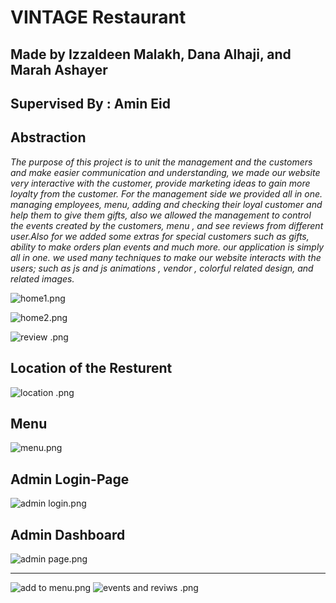 # **VINTAGE Restaurant** 
## Made by Izzaldeen Malakh, Dana Alhaji, and Marah Ashayer
## Supervised By : Amin Eid
## Abstraction
*The purpose of this project is to unit the management and the customers and make easier communication and understanding, we made our website very interactive with the customer, provide marketing ideas to gain more loyalty from the customer.
For the management side we provided all in one. managing employees, menu, adding and checking their loyal customer and help them to give them gifts, also we allowed the management to control the events created by the customers, menu , and see reviews from different user.Also for we added some extras for special customers such as gifts, ability to make orders plan events and much more.
our application is simply all in one.
we used many techniques to make our website interacts with the users; such as js  and js animations , vendor , colorful related design, and related images.*

![home1.png](https://github.com/Marah-Ashayer/DjangoProject/blob/main/newVersionPYTHONproject-master/Img/home1.png?raw=true)

![home2.png](https://github.com/Marah-Ashayer/DjangoProject/blob/main/newVersionPYTHONproject-master/Img/home2.png?raw=true)

![review .png](https://github.com/Marah-Ashayer/DjangoProject/blob/main/newVersionPYTHONproject-master/Img/review%20.png?raw=true)


## Location of the Resturent
![location .png](https://github.com/Marah-Ashayer/DjangoProject/blob/main/newVersionPYTHONproject-master/Img/location%20.png?raw=true)

## Menu

![menu.png](https://github.com/Marah-Ashayer/DjangoProject/blob/main/newVersionPYTHONproject-master/Img/menu.png?raw=true)


## Admin Login-Page

![admin login.png](https://github.com/Marah-Ashayer/DjangoProject/blob/main/newVersionPYTHONproject-master/Img/admin%20login.png?raw=true)

## Admin Dashboard

![admin page.png](https://github.com/Marah-Ashayer/DjangoProject/blob/main/newVersionPYTHONproject-master/Img/admin%20page.png?raw=true)


---------------------------

![add to menu.png](https://github.com/Marah-Ashayer/DjangoProject/blob/main/newVersionPYTHONproject-master/Img/add%20to%20menu.png?raw=true)
![events and reviws .png](https://github.com/Marah-Ashayer/DjangoProject/blob/main/newVersionPYTHONproject-master/Img/events%20and%20reviws%20.png?raw=true)

